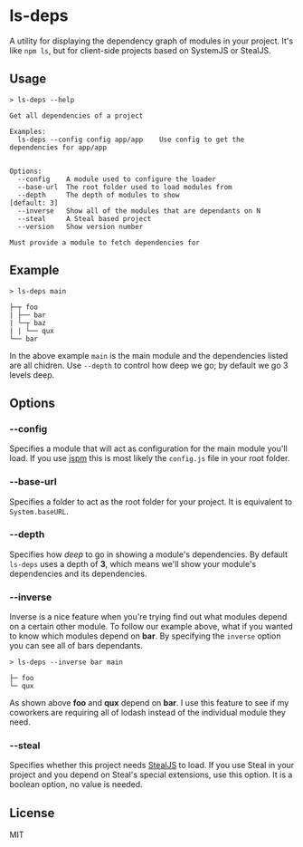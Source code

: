 # ls-deps

A utility for displaying the dependency graph of modules in your project. It's like `npm ls`, but for client-side projects based on SystemJS or StealJS.

## Usage

```shell
> ls-deps --help

Get all dependencies of a project

Examples:
  ls-deps --config config app/app    Use config to get the dependencies for app/app


Options:
  --config    A module used to configure the loader           
  --base-url  The root folder used to load modules from       
  --depth     The depth of modules to show                      [default: 3]
  --inverse   Show all of the modules that are dependants on N
  --steal     A Steal based project                           
  --version   Show version number                             

Must provide a module to fetch dependencies for
```

## Example

```shell
> ls-deps main

├─┬ foo
| ├── bar
| └─┬ baz
| | └── qux
└── bar
```

In the above example `main` is the main module and the dependencies listed are all chidren.  Use `--depth` to control how deep we go; by default we go 3 levels deep.

## Options

### --config

Specifies a module that will act as configuration for the main module you'll load. If you use [jspm](http://jspm.io/) this is most likely the `config.js` file in your root folder.

### --base-url

Specifies a folder to act as the root folder for your project. It is equivalent to `System.baseURL`.

### --depth

Specifies how *deep* to go in showing a module's dependencies. By default `ls-deps` uses a depth of **3**, which means we'll show your module's dependencies and its dependencies.

### --inverse

Inverse is a nice feature when you're trying find out what modules depend on a certain other module. To follow our example above, what if you wanted to know which modules depend on **bar**. By specifying the `inverse` option you can see all of bars dependants.

```shell
> ls-deps --inverse bar main

├─ foo
└─ qux
```

As shown above **foo** and **qux** depend on **bar**.  I use this feature to see if my coworkers are requiring all of lodash instead of the individual module they need.

### --steal

Specifies whether this project needs [StealJS](http://stealjs.com/) to load. If you use Steal in your project and you depend on Steal's special extensions, use this option. It is a boolean option, no value is needed.

## License

MIT

